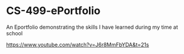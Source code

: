 # CS-499-ePortfolio
An Eportfolio demonstrating the skills I have learned during my time at school

https://www.youtube.com/watch?v=J6r8MmFbYDA&t=21s
